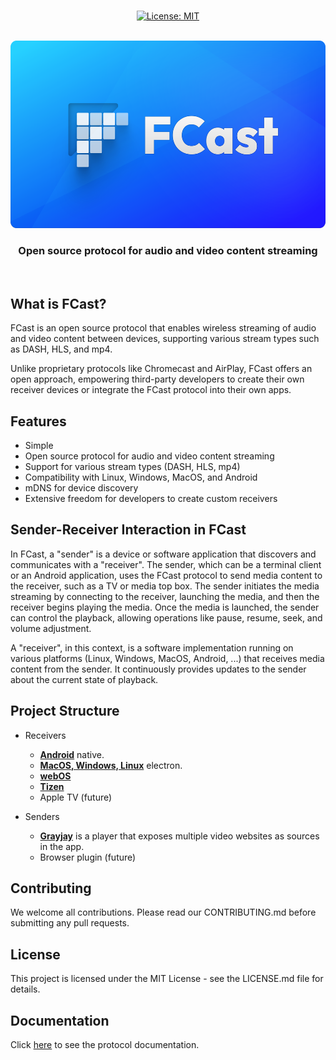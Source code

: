 <p align="center">
  <br/>
  <a href="https://opensource.org/license/mit"><img src="https://img.shields.io/badge/License-MIT-blue.svg?color=008BD7&style=for-the-badge&label=License&logoColor=000000&labelColor=ececec" alt="License: MIT"></a>
  <br/>
  <br/>
</p>

<p align="center">
<a href="https://fcast.org/">
<img src="website/images/ic_banner.svg" height="300">
</a>
</p>
<h3 align="center"> Open source protocol for audio and video content streaming</h3>
<br/>


## What is FCast?

FCast is an open source protocol that enables wireless streaming of audio and video content between devices, supporting various stream types such as DASH, HLS, and mp4.

Unlike proprietary protocols like Chromecast and AirPlay, FCast offers an open approach, empowering third-party developers to create their own receiver devices or integrate the FCast protocol into their own apps.

## Features

- Simple
- Open source protocol for audio and video content streaming
- Support for various stream types (DASH, HLS, mp4)
- Compatibility with Linux, Windows, MacOS, and Android
- mDNS for device discovery
- Extensive freedom for developers to create custom receivers

## Sender-Receiver Interaction in FCast

In FCast, a "sender" is a device or software application that discovers and communicates with a "receiver". The sender, which can be a terminal client or an Android application, uses the FCast protocol to send media content to the receiver, such as a TV or media top box. The sender initiates the media streaming by connecting to the receiver, launching the media, and then the receiver begins playing the media. Once the media is launched, the sender can control the playback, allowing operations like pause, resume, seek, and volume adjustment.

A "receiver", in this context, is a software implementation running on various platforms (Linux, Windows, MacOS, Android, ...) that receives media content from the sender. It continuously provides updates to the sender about the current state of playback.

## Project Structure

- Receivers
  - [**Android**](receivers/android) native.
  - [**MacOS, Windows, Linux**](receivers/electron) electron.
  - [**webOS**](receivers/webos)
  - [**Tizen**](receivers/tizen)
  - Apple TV (future)

- Senders
  - [**Grayjay**](https://github.com/futo-org/grayjay-android) is a player that exposes multiple video websites as sources in the app.
  - Browser plugin (future)

## Contributing

We welcome all contributions. Please read our CONTRIBUTING.md before submitting any pull requests.

## License

This project is licensed under the MIT License - see the LICENSE.md file for details.

## Documentation

Click [here](https://gitlab.futo.org/videostreaming/fcast/-/wikis/Protocol-version-3) to see the protocol documentation.
